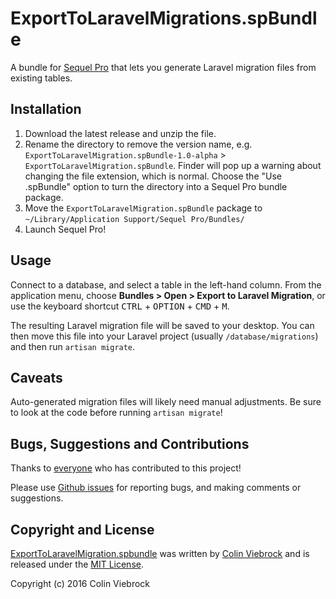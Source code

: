 # ExportToLaravelMigrations.spBundle

A bundle for [Sequel Pro](https://www.sequelpro.com/) that lets you generate Laravel migration files from existing tables.


## Installation

1. Download the latest release and unzip the file.
2. Rename the directory to remove the version name, e.g. 
   `ExportToLaravelMigration.spBundle-1.0-alpha` > `ExportToLaravelMigration.spBundle`.
   Finder will pop up a warning about changing the file extension, which is normal.  Choose
   the "Use .spBundle" option to turn the directory into a Sequel Pro bundle package.
3. Move the `ExportToLaravelMigration.spBundle` package to `~/Library/Application Support/Sequel Pro/Bundles/`
4. Launch Sequel Pro!


## Usage

Connect to a database, and select a table in the left-hand column.  From the application menu, choose 
**Bundles > Open > Export to Laravel Migration**, or use the keyboard shortcut 
<kbd>CTRL</kbd> + <kbd>OPTION</kbd> + <kbd>CMD</kbd> + <kbd>M</kbd>.

The resulting Laravel migration file will be saved to your desktop.  You can then move this file into
your Laravel project (usually `/database/migrations`) and then run `artisan migrate`.


## Caveats

Auto-generated migration files will likely need manual adjustments.  Be sure to look at the code before
running `artisan migrate`!


## Bugs, Suggestions and Contributions

Thanks to [everyone](https://github.com/cviebrock/ExportToLaravelMigration.spBundle/graphs/contributors)
who has contributed to this project!

Please use [Github issues](https://github.com/cviebrock/ExportToLaravelMigration.spBundle/issues) for reporting bugs, 
and making comments or suggestions.


## Copyright and License

[ExportToLaravelMigration.spbundle](https://github.com/cviebrock/ExportToLaravelMigration.spBundle)
was written by [Colin Viebrock](http://viebrock.ca) and is released under the 
[MIT License](LICENSE.md).

Copyright (c) 2016 Colin Viebrock

